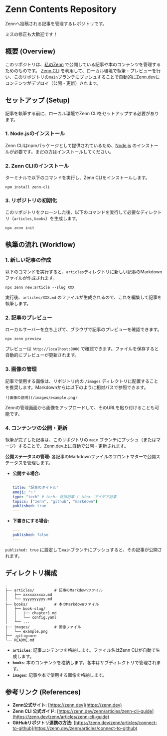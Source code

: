 # Zenn Contents Repository

Zennへ投稿される記事を管理するレポジトリです。

ミスの修正も大歓迎です！


## 概要 (Overview)

このリポジトリは、[私のZenn](https://zenn.dev/mtk0328) で公開している記事や本のコンテンツを管理するためのものです。
[Zenn CLI](https://zenn.dev/zenn/articles/zenn-cli-guide) を利用して、ローカル環境で執筆・プレビューを行い、このリポジトリの`main`ブランチにプッシュすることで自動的にZenn.devにコンテンツがデプロイ（公開・更新）されます。


## セットアップ (Setup)

記事を執筆する前に、ローカル環境でZenn CLIをセットアップする必要があります。

### 1\. Node.jsのインストール

Zenn CLIはnpmパッケージとして提供されているため、[Node.js](https://nodejs.org/ja/) のインストールが必要です。まだの方はインストールしてください。

### 2\. Zenn CLIのインストール

ターミナルで以下のコマンドを実行し、Zenn CLIをインストールします。

```
npm install zenn-cli
```

### 3\. リポジトリの初期化

このリポジトリをクローンした後、以下のコマンドを実行して必要なディレクトリ（`articles`, `books`）を生成します。

```
npx zenn init
```

## 執筆の流れ (Workflow)

### 1\. 新しい記事の作成

以下のコマンドを実行すると、`articles`ディレクトリに新しい記事のMarkdownファイルが作成されます。

```
npx zenn new:article --slug XXX
```

実行後、`articles/XXX.md` のファイルが生成されるので、これを編集して記事を執筆します。

### 2\. 記事のプレビュー

ローカルサーバーを立ち上げて、ブラウザで記事のプレビューを確認できます。

```
npx zenn preview
```

プレビューは `http://localhost:8000` で確認できます。ファイルを保存すると自動的にプレビューが更新されます。

### 3\. 画像の管理

記事で使用する画像は、リポジトリ内の `/images` ディレクトリに配置することを推奨します。Markdownからは以下のように相対パスで参照できます。

```
![画像の説明](/images/example.png)
```

Zennの管理画面から画像をアップロードして、そのURLを貼り付けることも可能です。

### 4\. コンテンツの公開・更新

執筆が完了した記事は、このリポジトリの `main` ブランチにプッシュ（またはマージ）することで、Zenn.dev上に自動で公開・更新されます。

**公開ステータスの管理:**
各記事のMarkdownファイルのフロントマターで公開ステータスを管理します。

  - **公開する場合:**
    ```yaml
    ---
    title: "記事のタイトル"
    emoji: "✨"
    type: "tech" # tech: 技術記事 / idea: アイデア記事
    topics: ["zenn", "github", "markdown"]
    published: true
    ---
    ```
  - **下書きにする場合:**
    ```yaml
    ---
    published: false
    ---
    ```

`published: true` に設定して`main`ブランチにプッシュすると、その記事が公開されます。

## ディレクトリ構成

```
.
├── articles/         # 記事のMarkdownファイル
│   ├── xxxxxxxxxx.md
│   └── yyyyyyyyyy.md
├── books/            # 本のMarkdownファイル
│   ├── book-slug/
│   │   ├── chapter1.md
│   │   └── config.yaml
│   └── ...
├── images/           # 画像ファイル
│   └── example.png
├── .gitignore
└── README.md
```

  - **`articles`**: 記事コンテンツを格納します。ファイル名はZenn CLIが自動で生成します。
  - **`books`**: 本のコンテンツを格納します。各本はサブディレクトリで管理されます。
  - **`images`**: 記事や本で使用する画像を格納します。

## 参考リンク (References)

  - **Zenn公式サイト:** [https://zenn.dev](https://zenn.dev)
  - **Zenn CLI 公式ガイド:** [https://zenn.dev/zenn/articles/zenn-cli-guide](https://zenn.dev/zenn/articles/zenn-cli-guide)
  - **GitHubリポジトリ連携の方法:** [https://zenn.dev/zenn/articles/connect-to-github](https://zenn.dev/zenn/articles/connect-to-github)
